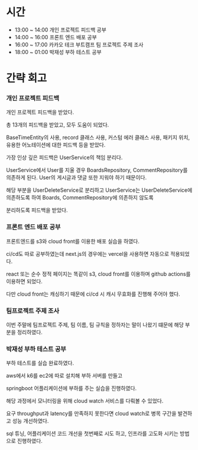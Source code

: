 # 시간
- 13:00 ~ 14:00 개인 프로젝트 피드백 공부 
- 14:00 ~ 16:00 프론트 엔드 배포 공부
- 16:00 ~ 17:00 카카오 테크 부트캠프 팀 프로젝트 주제 조사
- 18:00 ~ 01:00 박재성 부하 테스트 공부

# 간략 회고

### 개인 프로젝트 피드백

개인 프로젝트 피드백을 받았다.

총 13개의 피드백을 받았고, 모두 도움이 되었다.

BaseTimeEntity의 사용, record 클래스 사용, 커스텀 에러 클래스 사용, 패키지 위치, 유용한 어노테이션에 대한 피드백 등을 받았다.

가장 인상 깊은 피드백은 UserService의 책임 분리다.

UserService에서 User를 지울 경우 BoardsRepository, CommentRepository를 의존하게 된다. User의 게시글과 댓글 또한 지워야 하기 때문이다.

해당 부분을 UserDeleteService로 분리하고 UserService는 UserDeleteService에 의존하도록 하여 Boards, CommentRepository에 의존하지 않도록

분리하도록 피드백을 받았다.

### 프론트 엔드 배포 공부

프론트엔드를 s3와 cloud front를 이용한 배포 실습을 하였다.

ci/cd도 따로 공부하였는데 next.js의 경우에는 vercel을 사용하면 자동으로 적용되었다.

react 또는 순수 정적 페이지는 똑같이 s3, cloud front를 이용하며 github actions를 이용하면 되었다.

다만 cloud front는 캐싱하기 때문에 ci/cd 시 캐시 무효화를 진행해 주어야 했다.

### 팀프로젝트 주제 조사

이번 주말에 팀프로젝트 주제, 팀 이름, 팀 규칙을 정하자는 말이 나왔기 떄문에 해당 부분을 정리하였다.

### 박재성 부하 테스트 공부

부하 테스트를 실습 완료하였다.

aws에서 k6를 ec2에 따로 설치해 부하 서버를 만들고

springboot 어플리케이션에 부하를 주는 실습을 진행하였다.

해당 과정에서 모니터링을 위해 cloud watch 서비스를 다뤄볼 수 있었다.

요구 throughput과 latency를 만족하지 못한다면 cloud watch로 병목 구간을 발견하고 성능 개선하였다.

sql 튜닝, 어플리케이션 코드 개선을 첫번째로 시도 하고, 인프라를 고도화 시키는 방법으로 진행하였다.